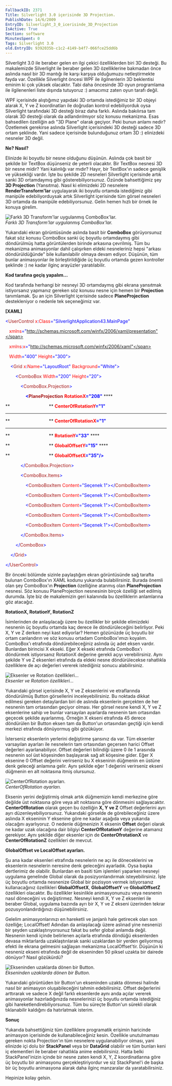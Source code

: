 ```yaml
---
FallbackID: 2371
Title: Silverlight 3.0 içerisinde 3D Projection.
PublishDate: 14/6/2009
EntryID: Silverlight_3_0_icerisinde_3D_Projection
IsActive: True
Section: software
MinutesSpent: 0
Tags: Silverlight 3.0
old.EntryID: 9392035b-c1c2-4149-b4f7-066fce25dd6b
---
```

Silverlight 3.0 ile beraber gelen en ilgi çekici özelliklerden biri 3D
desteği. Bu makalemizde Silverlight ile beraber gelen 3D özelliklerine
bakmadan önce aslında nasıl bir 3D mantığı ile karşı karşıya olduğumuzu
netleştirmekte fayda var. Özellikle Silverlight öncesi WPF ile
ilgilnenlerin 3D beklentisi eminim ki çok yüksek olacaktır. Tabi daha
öncesinde 3D oyun programlama ile ilgilenenleri liste dışında tutuyoruz
:) amacımız zaten oyun tarafı değil.

WPF içerisinde alıştığımız yapıdaki 3D ortamda istediğimiz bir 3D objeyi
alarak X, Y ve Z koordinatları ile doğrudan kontrol edebiliyorduk oysa
Silverlight tarafındaki 3D desteği biraz daha farklı. Aslında bakılırsa
tam olarak 3D desteği olarak da adlandırılmıyor söz konusu mekanizma.
Esas bahsedilen özelliğin adı "3D Plane" olarak geçiyor. Peki bunun
anlamı nedir? Özetlemek gerekirse aslında Silverlight içerisindeki 3D
desteği sadece 3D ortam şeklinde. Yani sadece içerisinde bulunduğunuz
ortam 3D :) elinizdeki nesneler 3D değil.

**Ne? Nasıl?**

Elinizde iki boyutlu bir nesne olduğunu düşünün. Aslında çok basit bir
şekilde bir TextBox düşünseniz de yeterli olacaktır. Bir TextBox nesnesi
3D bir nesne midir? Yani kalınlığı var mıdır? Hayır, bir TextBox'ın
sadece genişlik ve yüksekliği vardır. İşte bu şekilde 2D nesneleri
Silverlight içerisinde artık sanki 3D ortamdaymış gibi
gösterebiliyorsunuz. Özünde bahsettiğimiz şey **3D Projection**
(Yansıtma). Nasıl ki elimizdeki 2D nesnelere **RenderTransform'lar**
uygulayarak iki boyutlu ortamda istediğimiz gibi manipüle
edebiliyorduysak artık Silverlight içerisinde tüm görsel nesneleri 3D
ortamda da manipüle edebiliyorsunuz. Gelin hemen hızlı bir örnek ile
konuya girelim.

![Farklı 3D Transform'lar uygulanmış
ComboBox'lar.](media/Silverlight_3_0_icerisinde_3D_Projection/07062009_1.jpg)\
*Farklı 3D Transform'lar uygulanmış ComboBox'lar.*

Yukarıdaki ekran görüntüsünde aslında basit bir **ComboBox**
görüyorsunuz fakat söz konusu ComboBox sanki üç boyutlu ortamdaymış gibi
döndürülmüş hatta görüntülerden birinde arkasına çevrilmiş. Tüm bu
mekanizma animasyonlar dahil çalışırken eldeki nesneleriniz hepsi
"arkası döndürüldüğünde" bile kullanılabilir olmaya devam ediyor.
Düşünün, tüm bunlar animasyonlar ile birleştirildiğide üç boyutlu
ortamda gezen kontroller şeklinde :) ne kadar ilginç arayüzler
yaratılabilir.

**Kod tarafına geçiş yapalım...**

Kod tarafında herhangi bir nesneyi 3D ortamdaymış gibi ekrana yansıtmak
istiyorsanız yapmanız gereken söz konusu nesne için hemen bir
**Projection** tanımlamak. Şu an için Silverlight içerisinde sadece
**PlaneProjection** destekleniyor o nedenle tek seçeneğimiz var.

**[XAML]**

<span style="color: blue;">\<</span><span
style="color: #a31515;">UserControl</span><span style="color: red;">
x</span><span style="color: blue;">:</span><span
style="color: red;">Class</span><span
style="color: blue;">="SilverlightApplication43.MainPage"</span>

   <span style="color: red;"> xmlns</span><span
style="color: blue;">="http://schemas.microsoft.com/winfx/2006/xaml/presentation"</span>

   <span style="color: red;"> xmlns</span><span
style="color: blue;">:</span><span style="color: red;">x</span><span
style="color: blue;">="http://schemas.microsoft.com/winfx/2006/xaml"</span>

   <span style="color: red;"> Width</span><span
style="color: blue;">="400"</span><span style="color: red;">
Height</span><span style="color: blue;">="300"\></span>

<span style="color: #a31515;">    </span><span
style="color: blue;">\<</span><span
style="color: #a31515;">Grid</span><span style="color: red;">
x</span><span style="color: blue;">:</span><span
style="color: red;">Name</span><span
style="color: blue;">="LayoutRoot"</span><span style="color: red;">
Background</span><span style="color: blue;">="White"\></span>

<span style="color: #a31515;">        </span><span
style="color: blue;">\<</span><span
style="color: #a31515;">ComboBox</span><span style="color: red;">
Width</span><span style="color: blue;">="200"</span><span
style="color: red;"> Height</span><span
style="color: blue;">="20"\></span>

<span style="color: #a31515;">            </span><span
style="color: blue;">\<</span><span
style="color: #a31515;">ComboBox.Projection</span><span
style="color: blue;">\></span>

<span style="color: #a31515;">                </span><span
style="color: blue;"> **\<**</span><span
style="color: #a31515;">**PlaneProjection**</span><span
style="color: red;"> **RotationX**</span><span
style="color: blue;">**="208"**</span> ****

**                               ** <span style="color: red;">
**CenterOfRotationY**</span><span style="color: blue;">**="1"**</span>
****

**                               ** <span style="color: red;">
**CenterOfRotationX**</span><span style="color: blue;">**="1"**</span>
****

**                               ** <span style="color: red;">
**RotationY**</span><span style="color: blue;">**="33"**</span> ****

**                               ** <span style="color: red;">
**GlobalOffsetY**</span><span style="color: blue;">**="15"**</span> ****

**                               ** <span style="color: red;">
**GlobalOffsetX**</span><span style="color: blue;">**="35"/\>**</span>

<span style="color: #a31515;">            </span><span
style="color: blue;">\</</span><span
style="color: #a31515;">ComboBox.Projection</span><span
style="color: blue;">\></span>

<span style="color: #a31515;">            </span><span
style="color: blue;">\<</span><span
style="color: #a31515;">ComboBox.Items</span><span
style="color: blue;">\></span>

<span style="color: #a31515;">                </span><span
style="color: blue;">\<</span><span
style="color: #a31515;">ComboBoxItem</span><span style="color: red;">
Content</span><span style="color: blue;">="Seçenek 1"\>\</</span><span
style="color: #a31515;">ComboBoxItem</span><span
style="color: blue;">\></span>

<span style="color: #a31515;">                </span><span
style="color: blue;">\<</span><span
style="color: #a31515;">ComboBoxItem</span><span style="color: red;">
Content</span><span style="color: blue;">="Seçenek 1"\>\</</span><span
style="color: #a31515;">ComboBoxItem</span><span
style="color: blue;">\></span>

<span style="color: #a31515;">                </span><span
style="color: blue;">\<</span><span
style="color: #a31515;">ComboBoxItem</span><span style="color: red;">
Content</span><span style="color: blue;">="Seçenek 1"\>\</</span><span
style="color: #a31515;">ComboBoxItem</span><span
style="color: blue;">\></span>

<span style="color: #a31515;">                </span><span
style="color: blue;">\<</span><span
style="color: #a31515;">ComboBoxItem</span><span style="color: red;">
Content</span><span style="color: blue;">="Seçenek 1"\>\</</span><span
style="color: #a31515;">ComboBoxItem</span><span
style="color: blue;">\></span>

<span style="color: #a31515;">                </span><span
style="color: blue;">\<</span><span
style="color: #a31515;">ComboBoxItem</span><span style="color: red;">
Content</span><span style="color: blue;">="Seçenek 1"\>\</</span><span
style="color: #a31515;">ComboBoxItem</span><span
style="color: blue;">\></span>

<span style="color: #a31515;">            </span><span
style="color: blue;">\</</span><span
style="color: #a31515;">ComboBox.Items</span><span
style="color: blue;">\></span>

<span style="color: #a31515;">        </span><span
style="color: blue;">\</</span><span
style="color: #a31515;">ComboBox</span><span
style="color: blue;">\></span>

<span style="color: #a31515;">    </span><span
style="color: blue;">\</</span><span
style="color: #a31515;">Grid</span><span style="color: blue;">\></span>

<span style="color: blue;">\</</span><span
style="color: #a31515;">UserControl</span><span
style="color: blue;">\></span>

Bir önceki bölümde sizinle paylaştığım ekran görüntüsünde sağ tarafta
bulunan ComboBox'ın XAML kodunu yukarıda bulabilirsiniz. Burada önemli
olan şey ComboBox'ın **Projection** özelliğine atanmış olan
**PlaneProjection** nesnesi. Söz konusu PlaneProjection nesnesinin
birçok özelliği set edilmiş durumda. İşte biz de makalemizin geri
kalanında bu özelliklerin anlamlarına göz atacağız.

**RotationX, RotationY, RotationZ**

İsimlerinden de anlaşılacağı üzere bu özellikler bir şekilde elimizdeki
nesnenin üç boyutlu ortamda kaç derece ile döndürüleceğini belirliyor.
Peki X, Y ve Z derken neyi kast ediyorlar? Hemen gözünüzde üç boyutlu
bir ortam canlandırın ve söz konusu ortadam ComboBox'ımızı koyalım.
ComboBox'ı etrafında döndürebileceğiniz aslında üç adet eksen vardır.
Bunlardan birincisi X ekseki. Eğer X ekseki etrafında ComboBox'ı
döndürmek istiyorsanız RotationX değerine gerekli açıyı verebilirsiniz.
Aynı şekilde Y ve Z eksenleri etrafında da eldeki nesne döndürülecekse
rahatlıkla özelliklere de açı değerleri vererek istediğiniz sonucu
alabilirsiniz.

![Eksenler ve Rotation
özellikleri...](media/Silverlight_3_0_icerisinde_3D_Projection/07062009_2.gif)\
*Eksenler ve Rotation özellikleri...*

Yukarıdaki görsel içerisinde X, Y ve Z eksenlerini ve etraflarında
döndürülmüş Button görsellerini inceleyebilirsiniz. Bu noktada dikkat
edilmesi gereken detaylardan biri de aslında eksenlerin gerçekten de her
nesnenin tam ortasından geçiyor olması. Her görsel nesne kendi X, Y ve Z
eksenlerine sahip ve bunlar varsayılan ayarlarda nesnenin tam ortasından
geçecek şekilde ayarlanmış. Örneğin X ekseni etrafında 45 derece
döndürülen bir Button eksen tam da Button'un ortasından geçtiği için
kendi merkezi etrafında dönüyormuş gibi gözüküyor.

İsterseniz eksenlerin yerlerini değiştirme şansınız da var. Tüm eksenler
varsayılan ayarları ile nesnelerin tam ortasından geçersen harici Offset
değerleri ayarlanabiliyor. Offset değerleri bilindiği üzere 0 ile 1
arasında nesnenin sol üst köşesinden başlayarak sağ alt köşesine gider.
Eğer X eksenine 0 Offset değerini verirseniz bu X ekseninin düğmenin en
üstüne denk geleceği anlamına gelir. Aynı şekilde eğer 1 değerini
verirseniz ekseni düğmenin en alt noktasına itmiş olursunuz.

![CenterOfRotation
ayarları.](media/Silverlight_3_0_icerisinde_3D_Projection/07062009_3.gif)\
*CenterOfRotation ayarları.*

Eksenin yerini değiştirmiş olmak artık düğmemizin kendi merkezine göre
değilde üst noktasına göre veya alt noktasına göre dönmesini
sağlayacaktır. **CenterOfRotation** olarak geçen bu özelliğin **X, Y ve
Z** Offset değerlerini ayrı ayrı düzenleyebiliyorsunuz. Yukarıdaki
görselde de görebileceğiniz üzere aslında X ekseninin Y eksenine göre ne
kadar aşağıda veya yukarıda olacağını ayarlıyoruz. O nedenle düğmenizin
X eksenin **Offset** değeri olarak ne kadar uzak olacağına dair bilgiyi
**CenterOfRotationY** değerine atamanız gerekiyor. Aynı şekilde diğer
eksenler için de **CenterOfrotationX** ve **CenterOfRotationZ**
özellikleri de mevcut.

**GlobalOffset ve LocalOffset ayarları.**

Şu ana kadar eksenleri etrafında nesnelerin ne açı ile döneceklerini ve
eksenlerin nesnelerin neresine denk geleceğini ayarladık. Oysa başka
dertlerimiz de olabilir. Bunlardan en basiti tüm işlemleri yaparken
nesneyi uygulama genelinde Global olarak da posizyonlandırmak
isteyebilirsiniz. İşte üç boyutlu ortamda nesnenize Global bir pozisyon
vermek istiyorsanız kullanacağınız özellikleri **GlobalOffsetX**,
**GlobalOffsetY** ve **GlobalOffsetZ** özellikleri olacaktır. Bu
özellikler kesinlikle animasyonunuzu veya nesnenin nasıl döneceğini vs
değiştirmez. Nesneyi kendi X, Y ve Z eksenleri ile beraber Global,
uygulama bazında ayrı bir X, Y ve Z ekseni üzerinden tekrar
pozusyonlandırdığınızı düşünebilirsiniz.

Gelelim animasyonlarınızı en hareketli ve janjanlı hale getirecek olan
son özelliğe; LocalOffset! Adından da anlaşılacağı üzere aslınad yine
nesnenizi bir şeyden uzaklaştırıyorsunuz fakat bu sefer global anlamda
değil. Nesnenin kendi içinde belirlenen açılarla etrafında döndüğü
eksenlerden devasa miktarlarda uzaklaştırılarak sanki uzaklardan bir
yerden geliyormuş efekti ile ekrana gelmesini sağlayan mekanizma
LocalOffset'tir. Düşünün ki nesneniz ekseni etrafında değil de
ekseninden 50 piksel uzakta bir dairede dönüyor? Nasıl gözükürdü?

![Ekseninden uzaklarda dönen bir
Button.](media/Silverlight_3_0_icerisinde_3D_Projection/07062009_4.gif)\
*Ekseninden uzaklarda dönen bir Button.*

Yukarıdaki görüntüden bir Button'un ekseninden uzakta dönmesi halinde
nasıl bir animasyon oluşabileceğini tahmin edebilirsiniz. Offset
değerlerini arttırarak ve sadece X değil farklı eksenlerde aynı anda
açılar vererek animasyonlar hazırladığınızda nesnelerinizi üç boyutlu
ortamda istediğiniz gibi hareketlendirebiliyorsunuz. Tüm bu süreçte
Button'un sürekli olarak tıklanabilir kaldığını da hatırlatmak isterim.

**Sonuç**

Yukarıda bahsettiğimiz tüm özelliklere programatik erişimin haricinde
animasyon içerisinde de kullanabileceğiniz kesin. Özellikle unutulmaması
gereken nokta Projection'ın tüm nesnelere uygulanabiliyor olması, yani
elinizde içi dolu bir **StackPanel** veya bir **DataGrid** olabilir ve
tüm bunları keni iç elementleri ile beraber rahatlıkla anime
edebilirsiniz. Hatta belki StackPanel'inizin içinde bir nesne zaten
kendi X, Y, Z koordinatlarına göre üç boyutlu bir animasyonu
gerçekleştiriyordur ve siz StackPanel'i de başka bir üç boyutlu
animasyona alarak daha ilginç manzaralar da yaratabilirsiniz.

Hepinize kolay gelsin.



